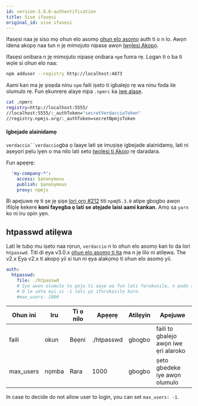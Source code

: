 ```yaml
---
id: version-3.8.6-authentification
title: Sise ifasẹsi
original_id: sise ifasẹsi
---
```


Ifasẹsi naa jẹ siso mọ ohun elo asomọ [ohun elo asomọ](plugins.md) auth ti o n lo. Awọn idena akopọ naa tun n jẹ mimojuto nipasẹ awọn [Iwọlesi Akopọ](packages.md).

Ifasẹsi onibara n jẹ mimojuto nipasẹ onibara `npm` funra rẹ. Lọgan ti o ba ti wọle si ohun elo naa:

```bash
npm adduser --registry http://localhost:4873
```

Aami kan ma jẹ ṣisẹda ninu `npm` faili iṣeto ti igbalejo rẹ wa ninu foda ile olumulo rẹ. Fun ẹkunrẹrẹ alaye nipa `.npmrc` ka [ iwe alasẹ](https://docs.npmjs.com/files/npmrc).

```bash
cat .npmrc
registry=http://localhost:5555/
//localhost:5555/:_authToken="secretVerdaccioToken"
//registry.npmjs.org/:_authToken=secretNpmjsToken
```

#### Igbejade alainidamọ

`verdaccio``verdaccio`gba ọ laaye lati ṣe imuṣiṣẹ igbejade alainidamọ, lati ni aṣeyọri pẹlu iyẹn o ma nilo lati seto [Iwọlesi ti Akojọ](packages.md) rẹ daradara.

Fun apẹẹrẹ:

```yaml
  'my-company-*':
    access: $anonymous
    publish: $anonymous
    proxy: npmjs
```

Bi apejuwe rẹ ti ṣe jẹ ṣiṣe [lori ọrọ #212](https://github.com/verdaccio/verdaccio/issues/212#issuecomment-308578500) titi `npm@5.3.0` atipe gbogbo awọn ifilọlẹ kekere **koni fayegba ọ lati se atẹjade laisi aami kankan**. Amọ sa `yarn` ko ni iru opin yẹn.

## htpasswd atilẹwa

Lati le tubọ mu iṣeto naa rọrun, `verdaccio` n lo ohun elo asomọ kan to da lori `htpasswd`. Titi di ẹya v3.0.x [ohun elo asomọ ti ita](https://github.com/verdaccio/verdaccio-htpasswd) ma n jẹ lilo ni atilẹwa. The v2.x Ẹya v2.x ti akopọ yii si tun ni ẹya alakọmọ ti ohun elo asomọ yii.

```yaml
auth:
  htpasswd:
    file: ./htpasswd
    # Iye awọn olumulo to pọju ti aaye wa fun lati forukọsilẹ, n pada si "+inf".
    # O le ṣeto eyi si -1 lati yọ iforukọsilẹ kuro.
    #max_users: 1000
```

| Ohun ini  | Iru   | Ti o nilo | Apẹẹrẹ     | Atilẹyin | Apejuwe                               |
| --------- | ----- | --------- | ---------- | -------- | ------------------------------------- |
| faili     | okun  | Bẹẹni     | ./htpasswd | gbogbo   | faili to gbalejo awọn iwe ẹri alaroko |
| max_users | nọmba | Rara      | 1000       | gbogbo   | ṣeto gbedeke iye awọn olumulo         |

In case to decide do not allow user to login, you can set `max_users: -1`.
